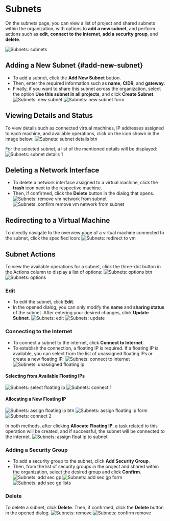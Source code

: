 # Subnets

On the subnets page, you can view a list of project and shared subnets within the organization, with options to **add a new subnet**, and perform actions such as **edit**, **connect to the internet**, **add a security group**, and **delete**.

![Subnets: subnets](img/subnets.png)

## Adding a New Subnet {#add-new-subnet}

- To add a subnet, click the **Add New Subnet** button.
- Then, enter the required information such as **name**, **CIDR**, and **gateway**.
- Finally, if you want to share this subnet across the organization, select the option **Use this subnet in all projects**, and click **Create Subnet**.
  ![Subnets: new subnet](img/new-subnet-btn.png)
  ![Subnets: new subnet form](img/new-subnet-form.png)

## Viewing Details and Status

To view details such as connected virtual machines, IP addresses assigned to each machine, and available operations, click on the icon shown in the image below:
![Subnets: subnet details btn](img/subnet-details-btn.png)

For the selected subnet, a list of the mentioned details will be displayed:
![Subnets: subnet details 1](img/subnet-details-1.png)

## Deleting a Network Interface

- To delete a network interface assigned to a virtual machine, click the **trash** icon next to the respective machine.
- Then, if confirmed, click the **Delete** button in the dialog that opens.
  ![Subnets: remove vm network from subnet](img/remove-vm-network-from-subnet.png)
  ![Subnets: confirm remove vm network from subnet](img/confirm-remove-vm-network-from-subnet.png)

## Redirecting to a Virtual Machine

To directly navigate to the overview page of a virtual machine connected to the subnet, click the specified icon:
![Subnets: redirect to vm](img/redirect-to-vm.png)

## Subnet Actions

To view the available operations for a subnet, click the three-dot button in the Actions column to display a list of options:
![Subnets: options btn](img/subnet-actions-btn.png)
![Subnets: options](img/subnet-actions.png)

### Edit

- To edit the subnet, click **Edit**.
- In the opened dialog, you can only modify the **name** and **sharing status** of the subnet. After entering your desired changes, click **Update Subnet**.
  ![Subnets: edit](img/edit-subnet.png)
  ![Subnets: update](img/update-subnet.png)

### Connecting to the Internet

- To connect a subnet to the internet, click **Connect to Internet**.
- To establish the connection, a floating IP is required. If a floating IP is available, you can select from the list of unassigned floating IPs or create a new floating IP.
  ![Subnets: connect to internet](img/connect-to-internet.png)
  ![Subnets: unassigned floating ip](img/unassigned-floating-ip.png)

#### Selecting from Available Floating IPs

![Subnets: select floating ip](img/select-unassigned-floating-ip.png)
![Subnets: connect 1](img/connect-to-internet-1.png)

#### Allocating a New Floating IP

![Subnets: assign floating ip btn](img/assign-floating-ip-btn.png)
![Subnets: assign floating ip form](img/assign-floating-ip-form.png)
![Subnets: connect 2](img/connect-to-internet-2.png)

In both methods, after clicking **Allocate Floating IP**, a task related to this operation will be created, and if successful, the subnet will be connected to the internet.
![Subnets: assign float ip to subnet](img/assign-float-ip-to-subnet.png)

### Adding a Security Group

- To add a security group to the subnet, click **Add Security Group**.
- Then, from the list of security groups in the project and shared within the organization, select the desired group and click **Confirm**.
  ![Subnets: add sec gp](img/add-sec-gp-to-subnet.png)
  ![Subnets: add sec gp form](img/add-sec-gp-to-subnet-form.png)
  ![Subnets: add sec gp lists](img/sec-gp-lists.png)

### Delete

To delete a subnet, click **Delete**.
Then, if confirmed, click the **Delete** button in the opened dialog.
![Subnets: remove](img/remove-subnet.png)
![Subnets: confirm remove](img/confirm-remove-subnet.png)
